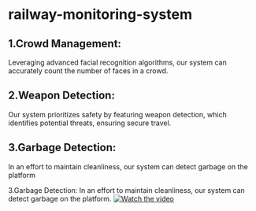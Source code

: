 # railway-monitoring-system

## 1.Crowd Management: 

Leveraging advanced facial recognition algorithms, our system can accurately count the number of faces in a crowd.


## 2.Weapon Detection:

Our system prioritizes safety by featuring weapon detection, which identifies potential threats, ensuring secure travel.


## 3.Garbage Detection:

In an effort to maintain cleanliness, our system can detect garbage on the platform


3.Garbage Detection: In an effort to maintain cleanliness, our system can detect garbage on the platform.
[![Watch the video](https://vimeo.com/893119312?share=copy)](https://vimeo.com/893119312?share=copy)
